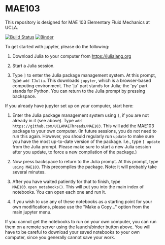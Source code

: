 # MAE103

This repository is designed for MAE 103 Elementary Fluid Mechanics at UCLA.

[![Build Status](https://github.com/UCLAMAEThreads/MAE103/actions/workflows/CI.yml/badge.svg)](https://github.com/UCLAMAEThreads/MAE103/actions/workflows/CI.yml) [![Binder](https://mybinder.org/badge_logo.svg)](https://mybinder.org/v2/gh/UCLAMAEThreads/MAE103/HEAD)


To get started with jupyter, please do the following:

1. Download Julia to your computer from https://julialang.org

2. Start a Julia session.

3. Type `]` to enter the Julia package management system. At this prompt, type `add IJulia`. This downloads `jupyter`, which is a browser-based computing environment. The 'ju' part stands for Julia; the 'py' part stands for Python. You can return to the Julia prompt by pressing backspace.

If you already have jupyter set up on your computer, start here:

1. Enter the Julia package management system using `]`, if you are not already in it (see above). Type `add https://github.com/UCLAMAEThreads/MAE103`. This will add the MAE103 package to your own computer. (In future sessions, you do not need to run this again. However, you should regularly run `update` to make sure you have the most up-to-date version of the package. I.e., type `] update` from the Julia prompt. Please make sure to start a new Julia session after you update, to force a new compilation of the package.)

2. Now press backspace to return to the Julia prompt. At this prompt, type `using MAE103`. This precompiles the package. Note: it will probably take several minutes.

3. After you have waited patiently for that to finish, type `MAE103.open_notebooks()`. This will put you into the main index of notebooks. You can open each one and run it.

4. If you wish to use any of these notebooks as a starting point for your own modifications, please use the "Make a Copy..." option from the main jupyter menu.


If you cannot get the notebooks to run on your own computer, you can run them on a remote server using the launch/binder button above. You will have to be careful to download your saved notebooks to your own computer, since you generally cannot save your work.

